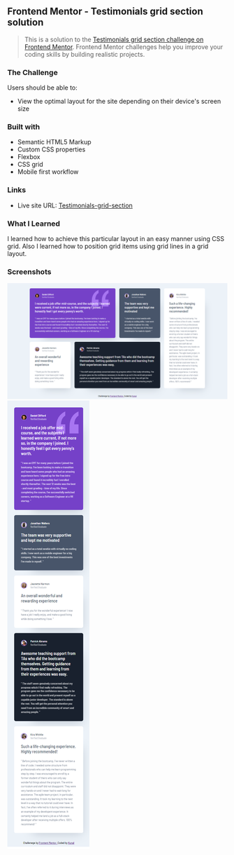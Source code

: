 ## Frontend Mentor - Testimonials grid section solution

> This is a solution to the [Testimonials grid section challenge on Frontend Mentor](https://www.frontendmentor.io/challenges/testimonials-grid-section-Nnw6J7Un7). Frontend Mentor challenges help you improve your coding skills by building realistic projects. 

### The Challenge

Users should be able to:
- View the optimal layout for the site depending on their device's screen size

### Built with

- Semantic HTML5 Markup
- Custom CSS properties
- Flexbox
- CSS grid 
- Mobile first workflow

### Links

- Live site URL: [Testimonials-grid-section](https://kunalbagnial.github.io/Testimonials-grid-section/)

### What I Learned

I learned how to achieve this particular layout in an easy manner using CSS grid. Also I learned how to position grid items using grid lines in a grid layout.

### Screenshots

![screenshot for desktop design](./images/screenshot-desktop.png)
![screenshot for mobile design](./images/screenshot-mobile.png)
